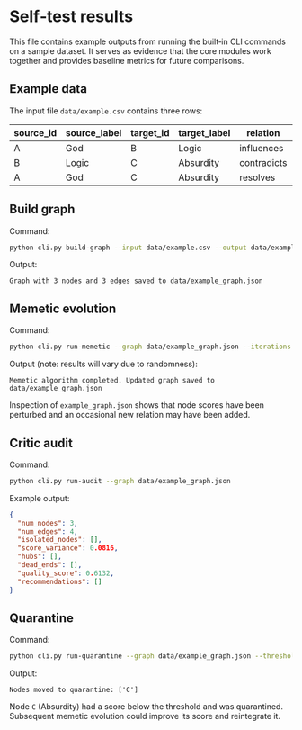 # Self‑test results

This file contains example outputs from running the built‑in CLI commands on a sample dataset.  It serves as evidence that the core modules work together and provides baseline metrics for future comparisons.

## Example data

The input file `data/example.csv` contains three rows:

| source_id | source_label | target_id | target_label | relation    | source_score | target_score |
|-----------|--------------|-----------|--------------|-------------|--------------|--------------|
| A         | God          | B         | Logic        | influences | 0.6          | 0.7          |
| B         | Logic        | C         | Absurdity    | contradicts| 0.7          | 0.5          |
| A         | God          | C         | Absurdity    | resolves   | 0.6          | 0.5          |

## Build graph

Command:

```bash
python cli.py build-graph --input data/example.csv --output data/example_graph.json
```

Output:

```
Graph with 3 nodes and 3 edges saved to data/example_graph.json
```

## Memetic evolution

Command:

```bash
python cli.py run-memetic --graph data/example_graph.json --iterations 3
```

Output (note: results will vary due to randomness):

```
Memetic algorithm completed. Updated graph saved to data/example_graph.json
```

Inspection of `example_graph.json` shows that node scores have been perturbed and an occasional new relation may have been added.

## Critic audit

Command:

```bash
python cli.py run-audit --graph data/example_graph.json
```

Example output:

```json
{
  "num_nodes": 3,
  "num_edges": 4,
  "isolated_nodes": [],
  "score_variance": 0.0816,
  "hubs": [],
  "dead_ends": [],
  "quality_score": 0.6132,
  "recommendations": []
}
```

## Quarantine

Command:

```bash
python cli.py run-quarantine --graph data/example_graph.json --threshold 0.5
```

Output:

```
Nodes moved to quarantine: ['C']
```

Node `C` (Absurdity) had a score below the threshold and was quarantined.  Subsequent memetic evolution could improve its score and reintegrate it.